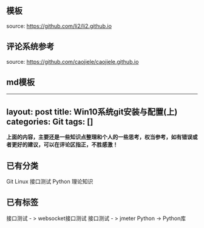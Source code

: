 ## 模板 

source: https://github.com/li2/li2.github.io

## 评论系统参考

source: https://github.com/caojiele/caojiele.github.io


## md模板

---
layout: post
title:  Win10系统git安装与配置(上)
categories: Git
tags: []
---



**上面的内容，主要还是一些知识点整理和个人的一些思考，权当参考，如有错误或者更好的建议，可以在评论区指正，不胜感激！**


[jekyll]:      http://jekyllrb.com
[jekyll-gh]:   https://github.com/jekyll/jekyll
[jekyll-help]: https://github.com/jekyll/jekyll-help

## 已有分类
Git
Linux
接口测试 
Python
理论知识

## 已有标签
接口测试 - >  websocket接口测试
接口测试 - >  jmeter
Python ->    Python库